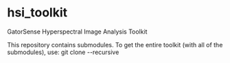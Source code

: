 # hsi_toolkit
GatorSense Hyperspectral Image Analysis Toolkit

This repository contains submodules.  To get the entire toolkit (with all of the submodules), use:
git clone --recursive


